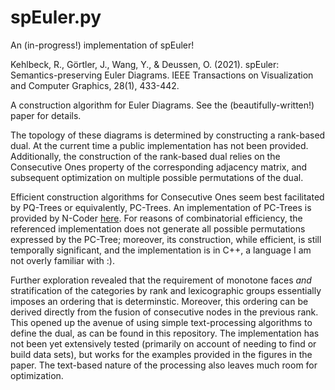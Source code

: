 # spEuler.py
An (in-progress!) implementation of spEuler! 

Kehlbeck, R., Görtler, J., Wang, Y., & Deussen, O. (2021). spEuler: Semantics-preserving Euler Diagrams. IEEE Transactions on Visualization and Computer Graphics, 28(1), 433-442.

A construction algorithm for Euler Diagrams. See the (beautifully-written!) paper for details.

The topology of these diagrams is determined by constructing a rank-based dual. At the current time a public implementation has not been provided. Additionally, the construction of the rank-based dual relies on the Consecutive Ones property of the corresponding adjacency matrix, and subsequent optimization on multiple possible permutations of the dual. 

Efficient construction algorithms for Consecutive Ones seem best facilitated by PQ-Trees or equivalently, PC-Trees. An implementation of PC-Trees is provided by N-Coder [here](https://github.com/N-Coder/pc-tree). For reasons of combinatorial efficiency, the referenced implementation does not generate all possible permutations expressed by the PC-Tree; moreover, its construction, while efficient, is still temporally significant, and the implementation is in C++, a language I am not overly familiar with :). 

Further exploration revealed that the requirement of monotone faces *and* stratification of the categories by rank and lexicographic groups essentially imposes an ordering that is determinstic. Moreover, this ordering can be derived directly from the fusion of consecutive nodes in the previous rank. This opened up the avenue of using simple text-processing algorithms to define the dual, as can be found in this repository. The implementation has not been yet extensively tested (primarily on account of needing to find or build data sets), but works for the examples provided in the figures in the paper. The text-based nature of the processing also leaves much room for optimization.


